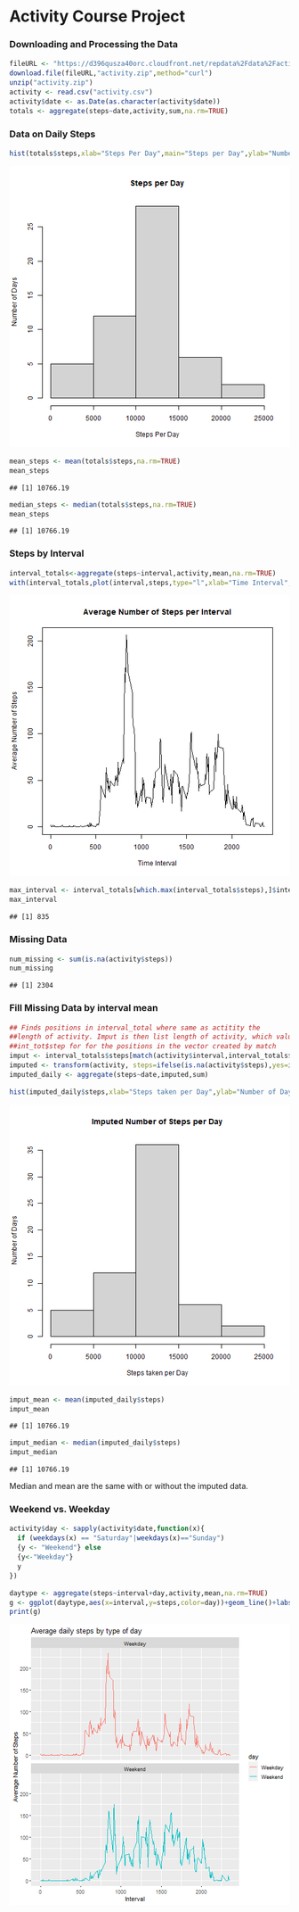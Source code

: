 Activity Course Project
=======================

### Downloading and Processing the Data

```r
fileURL <- "https://d396qusza40orc.cloudfront.net/repdata%2Fdata%2Factivity.zip"
download.file(fileURL,"activity.zip",method="curl")
unzip("activity.zip")
activity <- read.csv("activity.csv")
activity$date <- as.Date(as.character(activity$date))
totals <- aggregate(steps~date,activity,sum,na.rm=TRUE)
```

### Data on Daily Steps

```r
hist(totals$steps,xlab="Steps Per Day",main="Steps per Day",ylab="Number of Days")
```

![plot of chunk unnamed-chunk-2](figure/unnamed-chunk-2-1.png)


```r
mean_steps <- mean(totals$steps,na.rm=TRUE)
mean_steps
```

```
## [1] 10766.19
```


```r
median_steps <- median(totals$steps,na.rm=TRUE)
mean_steps
```

```
## [1] 10766.19
```
### Steps by Interval

```r
interval_totals<-aggregate(steps~interval,activity,mean,na.rm=TRUE)
with(interval_totals,plot(interval,steps,type="l",xlab="Time Interval",ylab="Average Number of Steps",main="Average Number of Steps per Interval"))
```

![plot of chunk unnamed-chunk-5](figure/unnamed-chunk-5-1.png)


```r
max_interval <- interval_totals[which.max(interval_totals$steps),]$interval
max_interval
```

```
## [1] 835
```


### Missing Data

```r
num_missing <- sum(is.na(activity$steps))
num_missing
```

```
## [1] 2304
```

### Fill Missing Data by interval mean

```r
## Finds positions in interval_total where same as actitity the
##length of activity. Imput is then list length of activity, which values of 
##int_tot$step for for the positions in the vector created by match
imput <- interval_totals$steps[match(activity$interval,interval_totals$interval)]
imputed <- transform(activity, steps=ifelse(is.na(activity$steps),yes=imput,no=activity$steps))
imputed_daily <- aggregate(steps~date,imputed,sum)
```


```r
hist(imputed_daily$steps,xlab="Steps taken per Day",ylab="Number of Days",main="Imputed Number of Steps per Day")
```

![plot of chunk unnamed-chunk-9](figure/unnamed-chunk-9-1.png)


```r
imput_mean <- mean(imputed_daily$steps)
imput_mean
```

```
## [1] 10766.19
```


```r
imput_median <- median(imputed_daily$steps)
imput_median
```

```
## [1] 10766.19
```
Median and mean are the same with or without the imputed data.  
### Weekend vs. Weekday

```r
activity$day <- sapply(activity$date,function(x){
  if (weekdays(x) == "Saturday"|weekdays(x)=="Sunday")
  {y <- "Weekend"} else
  {y<-"Weekday"}
  y
})
```



```r
daytype <- aggregate(steps~interval+day,activity,mean,na.rm=TRUE)
g <- ggplot(daytype,aes(x=interval,y=steps,color=day))+geom_line()+labs(title="Average daily steps by type of day",x="Interval",y="Average Number of Steps")+facet_wrap(~day,nrow=2)
print(g)
```

![plot of chunk unnamed-chunk-13](figure/unnamed-chunk-13-1.png)
